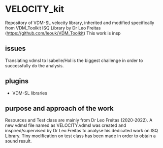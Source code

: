 # VELOCITY_kit
Repository of VDM-SL velocity library, inherited and modified specifically from VDM_Toolkit ISQ Library by Dr Leo Freitas (https://github.com/leouk/VDM_Toolkit)
This work is insp


## issues 
Translating vdmsl to Isabelle/Hol is the biggest challenge in order to successfully do the analysis.


## plugins 
* VDM-SL libraries

## purpose and approach of the work
Resources and Test class are mainly from Dr Leo Freitas (2020-2022). A new vdmsl file named as VELOCITY.vdmsl was created and inspired/supervised by Dr Leo Freitas to analyse his dedicated work on ISQ Library. Tiny modification on test class has been made in order to obtain a sound result.
